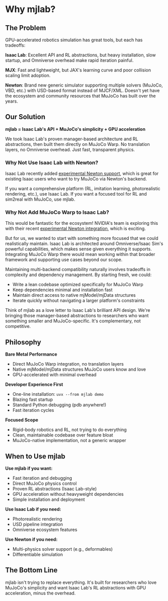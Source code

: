 # Why mjlab?

## The Problem

GPU-accelerated robotics simulation has great tools, but each has tradeoffs:

**Isaac Lab**: Excellent API and RL abstractions, but heavy installation, slow startup, and Omniverse overhead make rapid iteration painful.

**MJX**: Fast and lightweight, but JAX's learning curve and poor collision scaling limit adoption.

**Newton**: Brand new generic simulator supporting multiple solvers (MuJoCo, VBD, etc.) with USD-based format instead of MJCF/XML. Doesn't yet have the ecosystem and community resources that MuJoCo has built over the years.

## Our Solution

**mjlab = Isaac Lab's API + MuJoCo's simplicity + GPU acceleration**

We took Isaac Lab's proven manager-based architecture and RL abstractions, then built them directly on MuJoCo Warp. No translation layers, no Omniverse overhead. Just fast, transparent physics.

### Why Not Use Isaac Lab with Newton?

Isaac Lab recently added [experimental Newton support](https://github.com/isaac-sim/IsaacLab/tree/dev/newton), which is great for existing Isaac users who want to try MuJoCo via Newton's backend.

If you want a comprehensive platform (RL, imitation learning, photorealistic rendering, etc.), use Isaac Lab. If you want a focused tool for RL and sim2real with MuJoCo, use mjlab.

### Why Not Add MuJoCo Warp to Isaac Lab?

This would be fantastic for the ecosystem! NVIDIA's team is exploring this with their recent [experimental Newton integration](https://github.com/isaac-sim/IsaacLab/tree/dev/newton), which is exciting.

But for us, we wanted to start with something more focused that we could realistically maintain. Isaac Lab is architected around Omniverse/Isaac Sim's powerful capabilities, which makes sense given everything it supports. Integrating MuJoCo Warp there would mean working within that broader framework and supporting use cases beyond our scope.

Maintaining multi-backend compatibility naturally involves tradeoffs in complexity and dependency management. By starting fresh, we could:
- Write a lean codebase optimized specifically for MuJoCo Warp
- Keep dependencies minimal and installation fast
- Maintain direct access to native mjModel/mjData structures
- Iterate quickly without navigating a larger platform's constraints

Think of mjlab as a love letter to Isaac Lab's brilliant API design. We're bringing those manager-based abstractions to researchers who want something smaller and MuJoCo-specific. It's complementary, not competitive.

## Philosophy

**Bare Metal Performance**
- Direct MuJoCo Warp integration, no translation layers
- Native mjModel/mjData structures MuJoCo users know and love
- GPU-accelerated with minimal overhead

**Developer Experience First**
- One-line installation: `uvx --from mjlab demo`
- Blazing fast startup
- Standard Python debugging (pdb anywhere!)
- Fast iteration cycles

**Focused Scope**
- Rigid-body robotics and RL, not trying to do everything
- Clean, maintainable codebase over feature bloat
- MuJoCo-native implementation, not a generic wrapper

## When to Use mjlab

**Use mjlab if you want:**
- Fast iteration and debugging
- Direct MuJoCo physics control
- Proven RL abstractions (Isaac Lab-style)
- GPU acceleration without heavyweight dependencies
- Simple installation and deployment

**Use Isaac Lab if you need:**
- Photorealistic rendering
- USD pipeline integration
- Omniverse ecosystem features

**Use Newton if you need:**
- Multi-physics solver support (e.g., deformables)
- Differentiable simulation

## The Bottom Line

mjlab isn't trying to replace everything. It's built for researchers who love MuJoCo's simplicity and want Isaac Lab's RL abstractions with GPU acceleration, minus the overhead.
